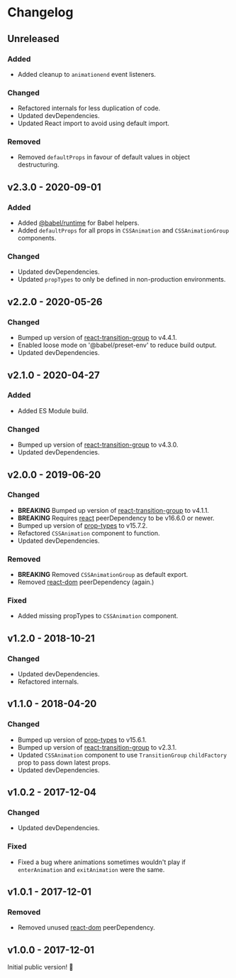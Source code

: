 # Changelog

## Unreleased

### Added

- Added cleanup to `animationend` event listeners.

### Changed

- Refactored internals for less duplication of code.
- Updated devDependencies.
- Updated React import to avoid using default import.

### Removed

- Removed `defaultProps` in favour of default values in object destructuring.

## v2.3.0 - 2020-09-01

### Added

- Added [@babel/runtime](https://www.npmjs.com/package/@babel/runtime) for Babel helpers.
- Added `defaultProps` for all props in `CSSAnimation` and `CSSAnimationGroup` components.

### Changed

- Updated devDependencies.
- Updated `propTypes` to only be defined in non-production environments.

## v2.2.0 - 2020-05-26

### Changed

- Bumped up version of [react-transition-group](https://www.npmjs.com/package/react-transition-group) to v4.4.1.
- Enabled loose mode on '@babel/preset-env' to reduce build output.
- Updated devDependencies.

## v2.1.0 - 2020-04-27

### Added

- Added ES Module build.

### Changed

- Bumped up version of [react-transition-group](https://www.npmjs.com/package/react-transition-group) to v4.3.0.
- Updated devDependencies.

## v2.0.0 - 2019-06-20

### Changed

- **BREAKING** Bumped up version of [react-transition-group](https://www.npmjs.com/package/react-transition-group) to v4.1.1.
- **BREAKING** Requires [react](https://www.npmjs.com/package/react) peerDependency to be v16.6.0 or newer.
- Bumped up version of [prop-types](https://www.npmjs.com/package/prop-types) to v15.7.2.
- Refactored `CSSAnimation` component to function.
- Updated devDependencies.

### Removed

- **BREAKING** Removed `CSSAnimationGroup` as default export.
- Removed [react-dom](https://www.npmjs.com/package/react-dom) peerDependency (again.)

### Fixed

- Added missing propTypes to `CSSAnimation` component.

## v1.2.0 - 2018-10-21

### Changed

- Updated devDependencies.
- Refactored internals.

## v1.1.0 - 2018-04-20

### Changed

- Bumped up version of [prop-types](https://www.npmjs.com/package/prop-types) to v15.6.1.
- Bumped up version of [react-transition-group](https://www.npmjs.com/package/react-transition-group) to v2.3.1.
- Updated `CSSAnimation` component to use `TransitionGroup` `childFactory` prop to pass down latest props.
- Updated devDependencies.

## v1.0.2 - 2017-12-04

### Changed

- Updated devDependencies.

### Fixed

- Fixed a bug where animations sometimes wouldn't play if `enterAnimation` and `exitAnimation` were the same.

## v1.0.1 - 2017-12-01

### Removed

- Removed unused [react-dom](https://www.npmjs.com/package/react-dom) peerDependency.

## v1.0.0 - 2017-12-01

Initial public version! :tada:

